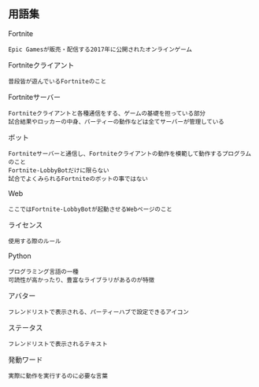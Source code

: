 ## 用語集
Fortnite
```
Epic Gamesが販売・配信する2017年に公開されたオンラインゲーム
```

Fortniteクライアント
```
普段皆が遊んでいるFortniteのこと
```

Fortniteサーバー
```
Fortniteクライアントと各種通信をする、ゲームの基礎を担っている部分
試合結果やロッカーの中身、パーティーの動作などは全てサーバーが管理している
```

ボット
```
Fortniteサーバーと通信し、Fortniteクライアントの動作を模範して動作するプログラムのこと
Fortnite-LobbyBotだけに限らない
試合でよくみられるFortniteのボットの事ではない
```

Web
```
ここではFortnite-LobbyBotが起動させるWebページのこと
```

ライセンス
```
使用する際のルール
```

Python
```
プログラミング言語の一種
可読性が高かったり、豊富なライブラリがあるのが特徴
```

アバター
```
フレンドリストで表示される、パーティーハブで設定できるアイコン
```

ステータス
```
フレンドリストで表示されるテキスト
```

発動ワード
```
実際に動作を実行するのに必要な言葉
```
